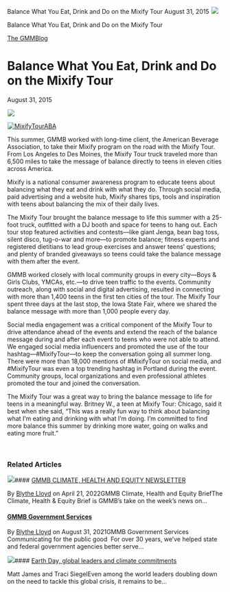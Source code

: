 



Balance What You Eat, Drink and Do on the Mixify Tour
August 31, 2015
![](data:image/gif;base64,R0lGODlhAQABAAAAACH5BAEKAAEALAAAAAABAAEAAAICTAEAOw==)![](https://www.gmmb.com/wp-content/uploads/2015/11/MixifyTourBus-e1501277806966.jpg)



Balance What You Eat, Drink and Do on the Mixify Tour





 [The GMMBlog](/blog/)



##### 

 Balance What You Eat, Drink and Do on the Mixify Tour
=====================================================


August 31, 2015



![](data:image/gif;base64,R0lGODlhAQABAAAAACH5BAEKAAEALAAAAAABAAEAAAICTAEAOw==)![](https://www.gmmb.com/wp-content/uploads/2015/11/MixifyTourBus-e1501277806966-552x552.jpg) 


[![MixifyTourABA](data:image/gif;base64,R0lGODlhAQABAAAAACH5BAEKAAEALAAAAAABAAEAAAICTAEAOw==)![MixifyTourABA](http://www.gmmb.com/wp-content/uploads/MixifyTourABA-1024x683.jpg)](http://www.gmmb.com/wp-content/uploads/MixifyTourABA.jpg)


This summer, GMMB worked with long-time client, the American Beverage Association, to take their Mixify program on the road with the Mixify Tour. From Los Angeles to Des Moines, the Mixify Tour truck traveled more than 6,500 miles to take the message of balance directly to teens in eleven cities across America.


Mixify is a national consumer awareness program to educate teens about balancing what they eat and drink with what they do. Through social media, paid advertising and a website hub, Mixify shares tips, tools and inspiration with teens about balancing the mix of their daily lives.


The Mixify Tour brought the balance message to life this summer with a 25-foot truck, outfitted with a DJ booth and space for teens to hang out. Each tour stop featured activities and contests—like giant Jenga, bean bag toss, silent disco, tug-o-war and more—to promote balance; fitness experts and registered dietitians to lead group exercises and answer teens’ questions; and plenty of branded giveaways so teens could take the balance message with them after the event.


GMMB worked closely with local community groups in every city—Boys & Girls Clubs, YMCAs, etc.—to drive teen traffic to the events. Community outreach, along with social and digital advertising, resulted in connecting with more than 1,400 teens in the first ten cities of the tour. The Mixify Tour spent three days at the last stop, the Iowa State Fair, where we shared the balance message with more than 1,000 people every day.


Social media engagement was a critical component of the Mixify Tour to drive attendance ahead of the events and extend the reach of the balance message during and after each event to teens who were not able to attend. We engaged social media influencers and promoted the use of the tour hashtag—#MixifyTour—to keep the conversation going all summer long. There were more than 18,000 mentions of #MixifyTour on social media, and #MixifyTour was even a top trending hashtag in Portland during the event. Community groups, local organizations and even professional athletes promoted the tour and joined the conversation.


The Mixify Tour was a great way to bring the balance message to life for teens in a meaningful way. Britney W., a teen at Mixify Tour: Chicago, said it best when she said, “This was a really fun way to think about balancing what I’m eating and drinking with what I’m doing. I’m committed to find more balance this summer by drinking more water, going on walks and eating more fruit.”


 









### Related Articles

![](data:image/gif;base64,R0lGODlhAQABAAAAACH5BAEKAAEALAAAAAABAAEAAAICTAEAOw==)![](https://www.gmmb.com/wp-content/uploads/2022/03/Picture1-1-380x200.png)#### [GMMB CLIMATE, HEALTH AND EQUITY NEWSLETTER](https://www.gmmb.com/climate/)

By [Blythe Lloyd](https://www.gmmb.com/author/blloyd/) on April 21, 2022GMMB Climate, Health and Equity BriefThe Climate, Health & Equity Brief is GMMB’s take on the week’s news on…

#### [GMMB Government Services](https://www.gmmb.com/governmentservices/)

By [Blythe Lloyd](https://www.gmmb.com/author/blloyd/) on August 31, 2021GMMB Government Services  Communicating for the public good  For over 30 years, we’ve helped state and federal government agencies better serve…

![](data:image/gif;base64,R0lGODlhAQABAAAAACH5BAEKAAEALAAAAAABAAEAAAICTAEAOw==)![](https://www.gmmb.com/wp-content/uploads/2021/04/b5197d82-9fb4-4c84-a8d9-e468348c4c67-380x200.jpg)#### [Earth Day, global leaders and climate commitments](https://www.gmmb.com/news/earth-day-global-leaders-and-climate-commitments/)

Matt James and Traci SiegelEven among the world leaders doubling down on the need to tackle this global crisis, it remains to be…




